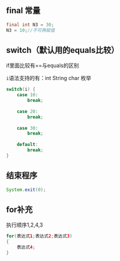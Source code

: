 ## final 常量

```java
final int N3 = 30;
N3 = 10;//不可再赋值
```





## switch（默认用的equals比较）

if里面比较有==与equals的区别

`i`语法支持的有：int String char 枚举



```java
switch(i) {
    case 10:
        break;
        
    case 20:
        break;
        
    case 30:
        break;
        
    default:
        break;
}
```





## 结束程序

```java
System.exit(0);
```





## for补充

执行顺序1,2,4,3

```java
for(表达式1;表达式2;表达式3)
{
    表达式4;
}

```